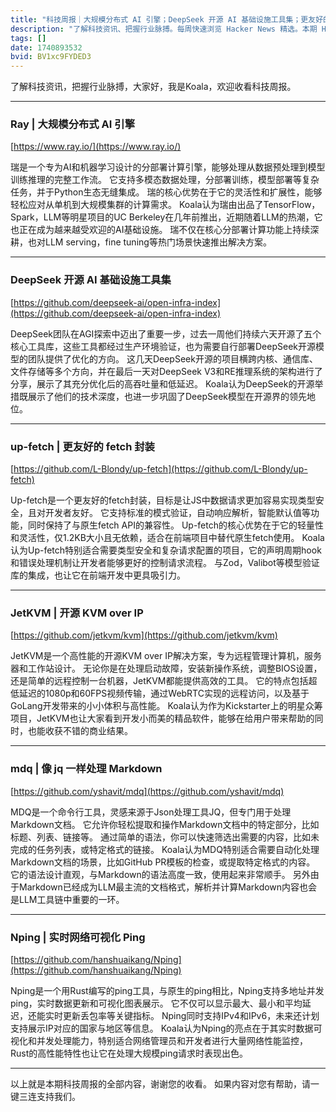 ```yaml
---
title: "科技周报｜大规模分布式 AI 引擎；DeepSeek 开源 AI 基础设施工具集；更友好的 fetch 封装"
description: "了解科技资讯、把握行业脉搏。每周快速浏览 Hacker News 精选。本期 Hacker Newsletter 地址：https://buttondown.com/hacker-newsletter/archive/hacker-newsletter-735/"
tags: []
date: 1740893532
bvid: BV1xc9FYDED3
---
```

了解科技资讯，把握行业脉搏，大家好，我是Koala，欢迎收看科技周报。

---
### Ray | 大规模分布式 AI 引擎
[https://www.ray.io/](https://www.ray.io/)

瑞是一个专为AI和机器学习设计的分部署计算引擎，能够处理从数据预处理到模型训练推理的完整工作流。 它支持多模态数据处理，分部署训练，模型部署等复杂任务，并于Python生态无缝集成。 瑞的核心优势在于它的灵活性和扩展性，能够轻松应对从单机到大规模集群的计算需求。 Koala认为瑞由出品了TensorFlow，Spark，LLM等明星项目的UC Berkeley在几年前推出，近期随着LLM的热潮，它也正在成为越来越受欢迎的AI基础设施。 瑞不仅在核心分部署计算功能上持续深耕，也对LLM serving，fine tuning等热门场景快速推出解决方案。

---
### DeepSeek 开源 AI 基础设施工具集
[https://github.com/deepseek-ai/open-infra-index](https://github.com/deepseek-ai/open-infra-index)

DeepSeek团队在AGI探索中迈出了重要一步，过去一周他们持续六天开源了五个核心工具库，这些工具都经过生产环境验证，也为需要自行部署DeepSeek开源模型的团队提供了优化的方向。 这几天DeepSeek开源的项目横跨内核、通信库、文件存储等多个方向，并在最后一天对DeepSeek V3和RE推理系统的架构进行了分享，展示了其充分优化后的高吞吐量和低延迟。 Koala认为DeepSeek的开源举措既展示了他们的技术深度，也进一步巩固了DeepSeek模型在开源界的领先地位。

---
### up-fetch | 更友好的 fetch 封装
[https://github.com/L-Blondy/up-fetch](https://github.com/L-Blondy/up-fetch)

Up-fetch是一个更友好的fetch封装，目标是让JS中数据请求更加容易实现类型安全，且对开发者友好。 它支持标准的模式验证，自动响应解析，智能默认值等功能，同时保持了与原生fetch API的兼容性。 Up-fetch的核心优势在于它的轻量性和灵活性，仅1.2KB大小且无依赖，适合在前端项目中替代原生fetch使用。 Koala认为Up-fetch特别适合需要类型安全和复杂请求配置的项目，它的声明周期hook和错误处理机制让开发者能够更好的控制请求流程。 与Zod，Valibot等模型验证库的集成，也让它在前端开发中更具吸引力。

---
### JetKVM | 开源 KVM over IP
[https://github.com/jetkvm/kvm](https://github.com/jetkvm/kvm)

JetKVM是一个高性能的开源KVM over IP解决方案，专为远程管理计算机，服务器和工作站设计。 无论你是在处理启动故障，安装新操作系统，调整BIOS设置，还是简单的远程控制一台机器，JetKVM都能提供高效的工具。 它的特点包括超低延迟的1080p和60FPS视频传输，通过WebRTC实现的远程访问，以及基于GoLang开发带来的小小体积与高性能。 Koala认为作为Kickstarter上的明星众筹项目，JetKVM也让大家看到开发小而美的精品软件，能够在给用户带来帮助的同时，也能收获不错的商业结果。

---
### mdq | 像 jq 一样处理 Markdown
[https://github.com/yshavit/mdq](https://github.com/yshavit/mdq)

MDQ是一个命令行工具，灵感来源于Json处理工具JQ，但专门用于处理Markdown文档。 它允许你轻松提取和操作Markdown文档中的特定部分，比如标题、列表、链接等。 通过简单的语法，你可以快速筛选出需要的内容，比如未完成的任务列表，或特定格式的链接。 Koala认为MDQ特别适合需要自动化处理Markdown文档的场景，比如GitHub PR模板的检查，或提取特定格式的内容。 它的语法设计直观，与Markdown的语法高度一致，使用起来非常顺手。 另外由于Markdown已经成为LLM最主流的文档格式，解析并计算Markdown内容也会是LLM工具链中重要的一环。

---
### Nping | 实时网络可视化 Ping
[https://github.com/hanshuaikang/Nping](https://github.com/hanshuaikang/Nping)

Nping是一个用Rust编写的ping工具，与原生的ping相比，Nping支持多地址并发ping，实时数据更新和可视化图表展示。 它不仅可以显示最大、最小和平均延迟，还能实时更新丢包率等关键指标。 Nping同时支持IPv4和IPv6，未来还计划支持展示IP对应的国家与地区等信息。 Koala认为Nping的亮点在于其实时数据可视化和并发处理能力，特别适合网络管理员和开发者进行大量网络性能监控，Rust的高性能特性也让它在处理大规模ping请求时表现出色。

---
以上就是本期科技周报的全部内容，谢谢您的收看。 如果内容对您有帮助，请一键三连支持我们。

